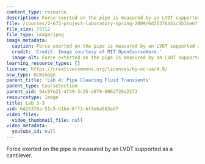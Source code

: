 ```yaml
---
content_type: resource
description: Force exerted on the pipe is measured by an LVDT supported as a cantilever.
file: /courses/2-672-project-laboratory-spring-2009/6d25376a51c5b1be6ff3bf3eba583ed7_lab3-3.jpg
file_size: 75712
file_type: image/jpeg
image_metadata:
  caption: Force exerted on the pipe is measured by an LVDT supported as a cantilever.
  credit: 'Credit: Image courtesy of MIT OpenCourseWare.'
  image-alt: Force exterted on the pipe is measured by an LVDT supported as a cantilever.
learning_resource_types: []
license: https://creativecommons.org/licenses/by-nc-sa/4.0/
ocw_type: OCWImage
parent_title: 'Lab 4: Pipe Clearing Fluid Transients'
parent_type: CourseSection
parent_uid: 94c97e21-4f49-3c35-e878-0062726a2272
resourcetype: Image
title: Lab 3-3
uid: 6d25376a-51c5-b1be-6ff3-bf3eba583ed7
video_files:
  video_thumbnail_file: null
video_metadata:
  youtube_id: null
---
```

Force exerted on the pipe is measured by an LVDT supported as a cantilever.